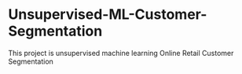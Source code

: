 # Unsupervised-ML-Customer-Segmentation
This project is unsupervised machine learning Online Retail Customer Segmentation

